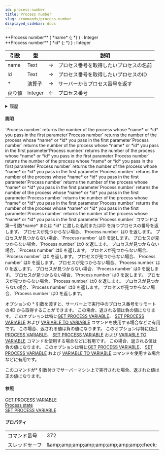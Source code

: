 ```yaml
---
id: process-number
title: Process number
slug: /commands/process-number
displayed_sidebar: docs
---
```


<!--REF #_command_.Process number.Syntax-->**Process number** ( *name* {; *} ) : Integer<br/>**Process number** ( *id* {; *} ) : Integer<!-- END REF-->

<!--REF #_command_.Process number.Params-->

| 引数   | 型       |                             | 説明                  |
| ---- | ------- | --------------------------- | ------------------- |
| name | Text    | &#8594; | プロセス番号を取得したいプロセスの名前 |
| id   | Text    | &#8594; | プロセス番号を取得したいプロセスのID |
| \*   | 演算子     | &#8594; | サーバーからプロセス番号を返す     |
| 戻り値  | Integer | &#8592; | プロセス番号              |

<!-- END REF-->

<details><summary>履歴</summary>

| リリース  | 内容         |
| ----- | ---------- |
| 20 R7 | id 引数のサポート |

</details>

#### 説明

<!--REF #_command_.Process number.Summary-->`Process number` returns the number of the process whose *name* or *id* you pass in the first parameter<!-- END REF-->`Process number` returns the number of the process whose *name* or *id* you pass in the first parameter`Process number` returns the number of the process whose *name* or *id* you pass in the first parameter`Process number` returns the number of the process whose *name* or *id* you pass in the first parameter`Process number` returns the number of the process whose *name* or *id* you pass in the first parameter`Process number` returns the number of the process whose *name* or *id* you pass in the first parameter`Process number` returns the number of the process whose *name* or *id* you pass in the first parameter`Process number` returns the number of the process whose *name* or *id* you pass in the first parameter`Process number` returns the number of the process whose *name* or *id* you pass in the first parameter`Process number` returns the number of the process whose *name* or *id* you pass in the first parameter`Process number` returns the number of the process whose *name* or *id* you pass in the first parameter`Process number` returns the number of the process whose *name* or *id* you pass in the first parameter`Process number` コマンドは第一引数*name* または *id* に渡した名前またはID を持つプロセスの番号を返します。 プロセスが見つからない場合、`Process number` は0 を返します。 プロセスが見つからない場合、`Process number` は0 を返します。 プロセスが見つからない場合、`Process number` は0 を返します。 プロセスが見つからない場合、`Process number` は0 を返します。 プロセスが見つからない場合、`Process number` は0 を返します。 プロセスが見つからない場合、`Process number` は0 を返します。 プロセスが見つからない場合、`Process number` は0 を返します。 プロセスが見つからない場合、`Process number` は0 を返します。 プロセスが見つからない場合、`Process number` は0 を返します。 プロセスが見つからない場合、`Process number` は0 を返します。 プロセスが見つからない場合、`Process number` は0 を返します。 プロセスが見つからない場合、`Process number` は0 を返します。

オプションの \* 引数を渡すと、サーバー上で実行中のプロセス番号をリモートの4D から取得することができます。 この場合、返される値は負の値になります。 このオプションは特に[GET PROCESS VARIABLE](../commands-legacy/get-process-variable.md)、 [SET PROCESS VARIABLE](../commands-legacy/set-process-variable.md) および [VARIABLE TO VARIABLE](../commands-legacy/variable-to-variable.md) コマンドを使用する場合などに有用です。 この場合、返される値は負の値になります。 このオプションは特に[GET PROCESS VARIABLE](../commands-legacy/get-process-variable.md)、 [SET PROCESS VARIABLE](../commands-legacy/set-process-variable.md) および [VARIABLE TO VARIABLE](../commands-legacy/variable-to-variable.md) コマンドを使用する場合などに有用です。 この場合、返される値は負の値になります。 このオプションは特に[GET PROCESS VARIABLE](../commands-legacy/get-process-variable.md)、 [SET PROCESS VARIABLE](../commands-legacy/set-process-variable.md) および [VARIABLE TO VARIABLE](../commands-legacy/variable-to-variable.md) コマンドを使用する場合などに有用です。

このコマンドが\* 引数付きでサーバーマシン上で実行された場合、返された値は正の値になります。

#### 参照

[GET PROCESS VARIABLE](../commands-legacy/get-process-variable.md)\
[Process state](../commands-legacy/process-state.md)\
[SET PROCESS VARIABLE](../commands-legacy/set-process-variable.md)

#### プロパティ

|         |                                                                 |
| ------- | --------------------------------------------------------------- |
| コマンド番号  | 372                                                             |
| スレッドセーフ | &amp;amp;amp;amp;amp;amp;amp;amp;amp;check; |
